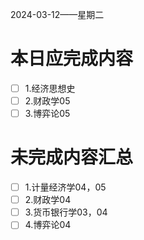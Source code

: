 2024-03-12——星期二
# 本日应完成内容

- [ ] 1.经济思想史
- [ ] 2.财政学05
- [ ] 3.博弈论05

# 未完成内容汇总

- [ ] 1.计量经济学04，05
- [ ] 2.财政学04
- [ ] 3.货币银行学03，04
- [ ] 4.博弈论04